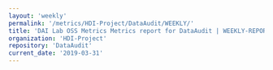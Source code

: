 ```yaml
---
layout: 'weekly'
permalink: '/metrics/HDI-Project/DataAudit/WEEKLY/'
title: 'DAI Lab OSS Metrics Metrics report for DataAudit | WEEKLY-REPORT-2019-03-31'
organization: 'HDI-Project'
repository: 'DataAudit'
current_date: '2019-03-31'
---
```

